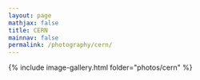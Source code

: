 ```yaml
---
layout: page
mathjax: false
title: CERN
mainnav: false
permalink: /photography/cern/
---
```



{% include image-gallery.html folder="photos/cern" %}